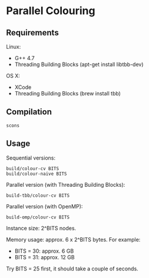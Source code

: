 Parallel Colouring
==================

Requirements
------------

Linux:

- G++ 4.7
- Threading Building Blocks (apt-get install libtbb-dev)

OS X:

- XCode
- Threading Building Blocks (brew install tbb)


Compilation
-----------

    scons

Usage
-----

Sequential versions:

    build/colour-cv BITS
    build/colour-naive BITS

Parallel version (with Threading Building Blocks):

    build-tbb/colour-cv BITS

Parallel version (with OpenMP):

    build-omp/colour-cv BITS

Instance size: 2^BITS nodes.

Memory usage: approx. 6 x 2^BITS bytes. For example:

- BITS = 30: approx. 6 GB
- BITS = 31: approx. 12 GB

Try BITS = 25 first, it should take a couple of seconds.
